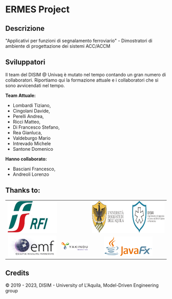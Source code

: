 # ERMES Project

## Descrizione

"Applicativi per funzioni di segnalamento ferroviario" - Dimostratori di ambiente di progettazione dei sistemi ACC/ACCM


## Sviluppatori
Il team del DISIM @ Univaq è mutato nel tempo contando un gran numero di collaboratori. Riportiamo qui la formazione attuale e i collaboratori che si sono avvicendati nel tempo.

<b>Team Attuale:</b>
* Lombardi Tiziano,
* Cingolani Davide,
* Perelli Andrea,
* Ricci Matteo,
* Di Francesco Stefano,
* Rea Gianluca,
* Valdeburgo Mario
* Intrevado Michele
* Santone Domenico

<b>Hanno collaborato:</b>
* Basciani Francesco,
* Andreoli Lorenzo


## Thanks to:

<table style="text-align: center">
<tr><td><img src="https://github.com/ErmesProject/.github/blob/main/.github/imgs/rfi-logo.jpeg" alt="RFI logo" height="100px" /></td>
<td></td>
<td><img src="https://github.com/ErmesProject/.github/blob/main/.github/imgs/disim-logo.png" alt="DISIM logo" height="100px" /></td></tr>
<tr><td><img src="https://github.com/ErmesProject/.github/blob/main/.github/imgs/emf-logo.png" alt="EMF logo" width="150px" /></td>
<td><img src="https://github.com/ErmesProject/.github/blob/main/.github/imgs/yakindu-logo.png" alt="Yakindu logo" width="150px" /></td>
<td><img src="https://github.com/ErmesProject/.github/blob/main/.github/imgs/javafx-logo.png" alt="JavaFX logo" width="150px" /></td></tr>
</table>

## Credits

&copy; 2019 - 2023, DISIM - University of L'Aquila, Model-Driven Engineering group
